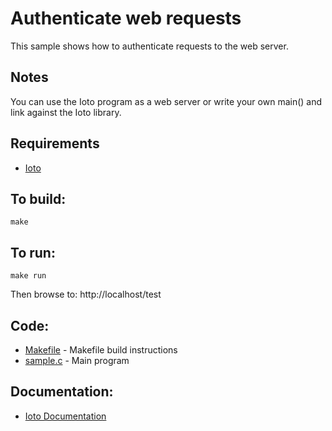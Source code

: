 Authenticate web requests
===

This sample shows how to authenticate requests to the web server.

Notes
-----

You can use the Ioto program as a web server or write your own main() and link against the Ioto library.

Requirements
---
* [Ioto](https://www.embedthis.com/ioto/download.html)

To build:
---
    make

To run:
---
    make run

Then browse to:
    http://localhost/test

Code:
---
* [Makefile](Makefile) - Makefile build instructions
* [sample.c](sample.c) - Main program

Documentation:
---
* [Ioto Documentation](https://www.embedthis.com/ioto/doc/index.html)

<!--
See Also:
---
* [typical-server - Fully featured server and embedding API](../typical-server/README.md)
-->
